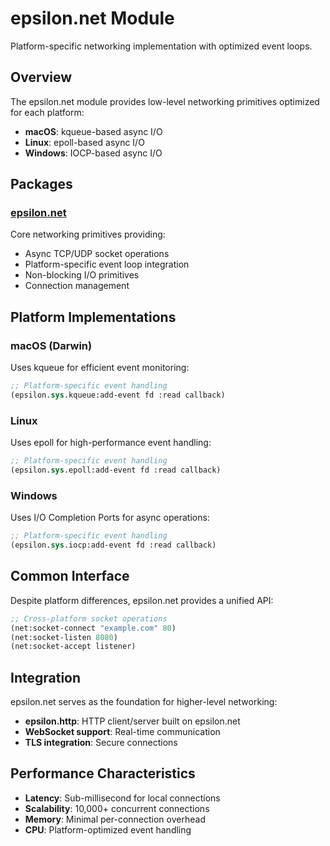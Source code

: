 # epsilon.net Module

Platform-specific networking implementation with optimized event loops.

## Overview

The epsilon.net module provides low-level networking primitives optimized for each platform:

- **macOS**: kqueue-based async I/O
- **Linux**: epoll-based async I/O  
- **Windows**: IOCP-based async I/O

## Packages

### [epsilon.net](core.md)
Core networking primitives providing:

- Async TCP/UDP socket operations
- Platform-specific event loop integration
- Non-blocking I/O primitives
- Connection management

## Platform Implementations

### macOS (Darwin)
Uses kqueue for efficient event monitoring:
```lisp
;; Platform-specific event handling
(epsilon.sys.kqueue:add-event fd :read callback)
```

### Linux
Uses epoll for high-performance event handling:
```lisp
;; Platform-specific event handling  
(epsilon.sys.epoll:add-event fd :read callback)
```

### Windows  
Uses I/O Completion Ports for async operations:
```lisp
;; Platform-specific event handling
(epsilon.sys.iocp:add-event fd :read callback)
```

## Common Interface

Despite platform differences, epsilon.net provides a unified API:

```lisp
;; Cross-platform socket operations
(net:socket-connect "example.com" 80)
(net:socket-listen 8080)
(net:socket-accept listener)
```

## Integration

epsilon.net serves as the foundation for higher-level networking:

- **epsilon.http**: HTTP client/server built on epsilon.net
- **WebSocket support**: Real-time communication
- **TLS integration**: Secure connections

## Performance Characteristics

- **Latency**: Sub-millisecond for local connections
- **Scalability**: 10,000+ concurrent connections
- **Memory**: Minimal per-connection overhead
- **CPU**: Platform-optimized event handling